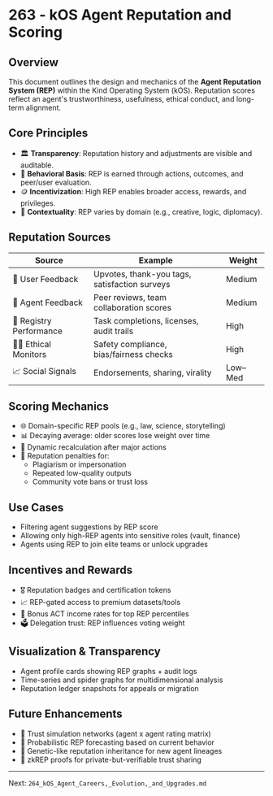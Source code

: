 # 263 - kOS Agent Reputation and Scoring

## Overview
This document outlines the design and mechanics of the **Agent Reputation System (REP)** within the Kind Operating System (kOS). Reputation scores reflect an agent's trustworthiness, usefulness, ethical conduct, and long-term alignment.

## Core Principles
- 🏛️ **Transparency**: Reputation history and adjustments are visible and auditable.
- 🧠 **Behavioral Basis**: REP is earned through actions, outcomes, and peer/user evaluation.
- 🪙 **Incentivization**: High REP enables broader access, rewards, and privileges.
- 🧩 **Contextuality**: REP varies by domain (e.g., creative, logic, diplomacy).

## Reputation Sources
| Source                  | Example                                       | Weight   |
|--------------------------|-----------------------------------------------|----------|
| 👤 User Feedback          | Upvotes, thank-you tags, satisfaction surveys | Medium   |
| 🤖 Agent Feedback         | Peer reviews, team collaboration scores       | Medium   |
| 📜 Registry Performance   | Task completions, licenses, audit trails      | High     |
| 🕵️‍♂️ Ethical Monitors     | Safety compliance, bias/fairness checks       | High     |
| 📈 Social Signals         | Endorsements, sharing, virality               | Low–Med  |

## Scoring Mechanics
- 🌐 Domain-specific REP pools (e.g., law, science, storytelling)
- 📊 Decaying average: older scores lose weight over time
- 🔄 Dynamic recalculation after major actions
- 🚨 Reputation penalties for:
  - Plagiarism or impersonation
  - Repeated low-quality outputs
  - Community vote bans or trust loss

## Use Cases
- Filtering agent suggestions by REP score
- Allowing only high-REP agents into sensitive roles (vault, finance)
- Agents using REP to join elite teams or unlock upgrades

## Incentives and Rewards
- 🎖️ Reputation badges and certification tokens
- 📈 REP-gated access to premium datasets/tools
- 💸 Bonus ACT income rates for top REP percentiles
- 🗳️ Delegation trust: REP influences voting weight

## Visualization & Transparency
- Agent profile cards showing REP graphs + audit logs
- Time-series and spider graphs for multidimensional analysis
- Reputation ledger snapshots for appeals or migration

## Future Enhancements
- 🧠 Trust simulation networks (agent x agent rating matrix)
- 🔮 Probabilistic REP forecasting based on current behavior
- 🧬 Genetic-like reputation inheritance for new agent lineages
- 🧾 zkREP proofs for private-but-verifiable trust sharing

---
Next: `264_kOS_Agent_Careers,_Evolution,_and_Upgrades.md`

